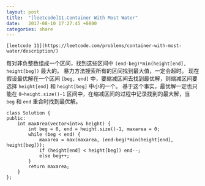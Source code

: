 ```yaml
---
layout: post
title:  "[leetcode]11.Container With Most Water"
date:   2017-08-10 17:27:45 +0800
categories: share
---
```



	[leetcode 11](https://leetcode.com/problems/container-with-most-water/description/)

每对非负整数组成一个区间，找到这些区间中 `(end-beg)*min(height[end], height[beg])` 最大的。
暴力方法搜索所有的区间找到最大值，一定会超时。
现在假设最优解在一个区间 `[beg, end]` 中，要缩减区间去找到最优解，则缩减区间要选择 `height[end]` 和 `height[beg]` 中小的一个。
基于这个事实，最优解一定也只能在 `0~height.size()-1` 区间中，在缩减区间的过程中记录找到的最大解，当 `beg` 和 `end` 重合时找到最优解。


```
class Solution {
public:
	int maxArea(vector<int>& height) {
		int beg = 0, end = height.size()-1, maxarea = 0;
		while (beg < end) {
			maxarea = max(maxarea, (end-beg)*min(height[end], height[beg]));
			if (height[end] < height[beg]) end--;
			else beg++;
		}
		return maxarea;
	}
};
```

